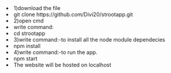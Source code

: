 <li>1)download the file</li>
<li>git clone https://github.com/Divi20/strootapp.git</li>
<li>2)open cmd</li> 
<li>write command:</li>
<li>cd strootapp</li>
<li>3)write command:-to install all the node module dependecies</li>
<li>npm install</li>
<li>4)write command:-to run the app.</li>
<li>npm start</li>

<li>The website will be hosted on localhost</li>

